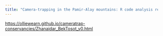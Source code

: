 ```yaml
---
title: "Camera-trapping in the Pamir-Alay mountains: R code analysis repository"
---
```


https://olliewearn.github.io/cameratrap-conservancies/Zhanaidar_BekTosot_v0.html
